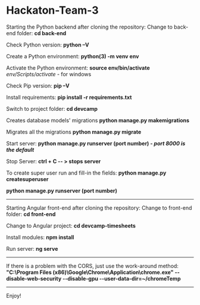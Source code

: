 # Hackaton-Team-3

Starting the Python backend after cloning the repository:
Change to back-end folder:
**cd back-end**

Check Python version:
**python –V**

Create a Python environment:
**python(3) -m venv env**

Activate the Python environment:
**source env/bin/activate**
*env/Scripts/activate* - for windows

Check Pip version:
**pip –V**

Install requirements:
**pip install -r requirements.txt**

Switch to project folder:
**cd devcamp**

Creates database models' migrations
**python manage.py makemigrations**

Migrates all the migrations
**python manage.py migrate**

Start server:
**python manage.py runserver (port number) - *port 8000 is the default***

Stop Server:
**ctrl + C -- > stops server**

To create super user run and fill-in the fields:
**python manage.py createsuperuser**

**python manage.py runserver (port number)**

------------------------------------------------------------------------------

Starting Angular front-end after cloning the repository:
Change to front-end folder:
**cd front-end**

Change to Angular project:
**cd devcamp-timesheets**

Install modules:
**npm install**

Run server:
**ng serve**

------------------------------------------------------------------------------

If there is a problem with the CORS, just use the work-around method:
**"C:\Program Files (x86)\Google\Chrome\Application\chrome.exe" --disable-web-security --disable-gpu --user-data-dir=~/chromeTemp**

------------------------------------------------------------------------------

Enjoy! 


